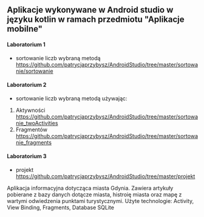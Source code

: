 ## Aplikacje wykonywane w Android studio w języku kotlin w ramach przedmiotu "Aplikacje mobilne"

#### Laboratorium 1

 * sortowanie liczb wybraną metodą https://github.com/patrycjaprzybysz/AndroidStudio/tree/master/sortowanie/sortowanie
#### Laboratorium 2

 * sortowanie liczb wybraną metodą używając:
  1. Aktywności https://github.com/patrycjaprzybysz/AndroidStudio/tree/master/sortowanie_twoActivities
  2. Fragmentów https://github.com/patrycjaprzybysz/AndroidStudio/tree/master/sortowanie_fragments
#### Laboratorium 3

 * projekt https://github.com/patrycjaprzybysz/AndroidStudio/tree/master/projekt

Aplikacja informacyjna dotycząca miasta Gdynia. Zawiera artykuły pobierane z bazy danych dotącze miasta, histroię miasta oraz mapę z wartymi odwiedzenia punktami turystycznymi.
Użyte technologie: Activity, View Binding, Fragments, Database SQLite
  
